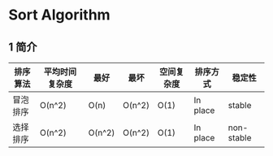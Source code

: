 <!--
 * @Author: Caviar
 * @Date: 2024-06-21 23:09:10
 * @LastEditors: Caviar
 * @LastEditTime: 2024-06-21 23:13:31
 * @Description: 
-->
# Sort Algorithm

## 1 简介

| 排序算法 | 平均时间复杂度 | 最好 | 最坏 | 空间复杂度 | 排序方式 | 稳定性 |
|   ----  | ----        | ---- | ---- | ----     |  ---- | ---- |
| 冒泡排序 | O(n^2)       | O(n) | O(n^2) | O(1) | In place | stable |
| 选择排序 | O(n^2)       | O(n^2) | O(n^2) | O(1) | In place | non-stable |